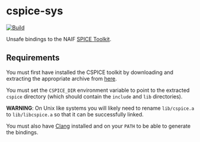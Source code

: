 # cspice-sys

[![Build](https://github.com/jacob-pro/cspice-rs/actions/workflows/rust.yml/badge.svg)](https://github.com/jacob-pro/cspice-rs/actions)

Unsafe bindings to the NAIF [SPICE Toolkit](https://naif.jpl.nasa.gov/naif/index.html).

## Requirements

You must first have installed the CSPICE toolkit by downloading and extracting the appropriate archive from 
[here](https://naif.jpl.nasa.gov/naif/toolkit_C.html).

You must set the `CSPICE_DIR` environment variable to point to the extracted `cspice` directory (which should contain
the `include` and `lib` directories).

**WARNING**: On Unix like systems you will likely need to rename `lib/cspice.a` to `lib/libcspice.a` so that it can be
successfully linked.

You must also have [Clang](https://releases.llvm.org/download.html) installed and on your `PATH` to be able to generate 
the bindings. 
